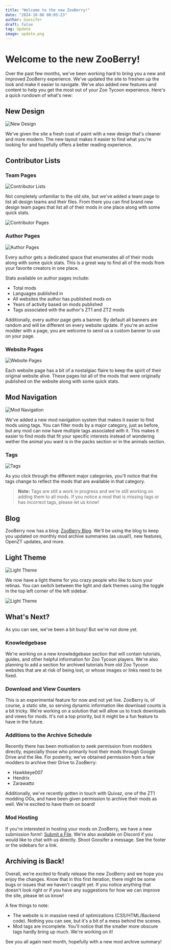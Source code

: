 ```yaml
---
title: "Welcome to the new ZooBerry!"
date: "2024-10-06 00:05:23"
author: Goosifer
draft: false
tag: Update
image: update.png
---
```


# Welcome to the new ZooBerry!

Over the past few months, we've been working hard to bring you a new and improved ZooBerry experience. We've updated the site to freshen up the look and make it easier to navigate. We've also added new features and content to help you get the most out of your Zoo Tycoon experience. Here's a quick rundown of what's new:

## New Design

![New Design](/blog/welcome-to-zb-2.0/images/zb1.jpg)

We've given the site a fresh coat of paint with a new design that's cleaner and more modern. The new layout makes it easier to find what you're looking for and hopefully offers a better reading experience.

## Contributor Lists

### Team Pages

![Contributor Lists](/blog/welcome-to-zb-2.0/images/zb2.jpg)

Not completely unfamiliar to the old site, but we've added a team page to list all design teams and their files. From there you can find brand new design team pages that list all of their mods in one place along with some quick stats.

![Contributor Pages](/blog/welcome-to-zb-2.0/images/zb3.jpg)

### Author Pages

![Author Pages](/blog/welcome-to-zb-2.0/images/zb4.jpg)

Every author gets a dedicated space that enumerates all of their mods along with some quick stats. This is a great way to find all of the mods from your favorite creators in one place.

Stats available on author pages include:
- Total mods
- Languages published in
- All websites the author has published mods on
- Years of activity based on mods published
- Tags associated with the author's ZT1 and ZT2 mods

Additionally, every author page gets a banner. By default all banners are random and will be different on every website update. If you're an active modder with a page, you are welcome to send us a custom banner to use on your page.

### Website Pages

![Website Pages](/blog/welcome-to-zb-2.0/images/zb5.jpg)

Each website page has a bit of a nostalgiac flaire to keep the spirit of their original website alive. These pages list all of the mods that were originally published on the website along with some quick stats.

## Mod Navigation

![Mod Navigation](/blog/welcome-to-zb-2.0/images/zb6.jpg)

We've added a new mod navigation system that makes it easier to find mods using tags. You can filter mods by a major category, just as before, but any mod can now have multiple tags associated with it. This makes it easier to find mods that fit your specific interests instead of wondering wether the animal you want is in the packs section or in the animals section.

### Tags

![Tags](/blog/welcome-to-zb-2.0/images/zb7.jpg)

As you click through the different major categories, you'll notice that the tags change to reflect the mods that are available in that category.

> **Note:** Tags are still a work in progress and we're still working on adding them to all mods. If you notice a mod that is missing tags or has incorrect tags, please let us know!

## Blog

ZooBerry now has a blog: [ZooBerry Blog](/blog/). We'll be using the blog to keep you updated on monthly mod archive summaries (as usual!), new features, OpenZT updates, and more.

## Light Theme

![Light Theme](/blog/welcome-to-zb-2.0/images/zb8.jpg)

We now have a light theme for you crazy people who like to burn your retinas. You can switch between the light and dark themes using the toggle in the top left corner of the left sidebar.

![Light Theme](/blog/welcome-to-zb-2.0/images/zb9.jpg)

## What's Next?

As you can see, we've been a bit busy! But we're not done yet. 

### Knowledgebase

We're working on a new knowledgebase section that will contain tutorials, guides, and other helpful information for Zoo Tycoon players. We're also planning to add a section for archived tutorials from old Zoo Tycoon websites that are at risk of being lost, or whose images or links need to be fixed.

### Download and View Counters

This is an experimental feature for now and not yet live. ZooBerry is, of course, a static site, so serving dynamic information like download counts is a bit tricky. We're working on a solution that will allow us to track downloads and views for mods. It's not a top priority, but it might be a fun feature to have in the future.

### Additions to the Archive Schedule

Recently there has been motivation to seek permission from modders directly, especially those who primarily host their mods through Google Drive and the like. For posterity, we've obtained permission from a few modders to archive their Drive to ZooBerry:

- Hawkkeye007
- Hendrix
- Zarawatto

Additionally, we've recently gotten in touch with Quivaz, one of the ZT1 modding OGs, and have been given permission to archive their mods as well. We're excited to have them on board!

### Mod Hosting

If you're interested in hosting your mods on ZooBerry, we have a new submission form!: [Submit a File](/knowledgebase/zooberry/site/submit/). We're also available on Discord if you would like to chat with us directly. Shoot Goosifer a message. See the footer or the sidebars for a link.

## Archiving is Back!

Overall, we're excited to finally release the new ZooBerry and we hope you enjoy the changes. Know that in this first iteration, there might be some bugs or issues that we haven't caught yet. If you notice anything that doesn't look right or if you have any suggestions for how we can improve the site, please let us know! 

A few things to note:

- The website is in massive need of optimizations (CSS/HTML/Backend code). Nothing you can see, but it's a bit of a mess behind the scenes.
- Mod tags are incomplete. You'll notice that the smaller more obscure tags hardly bring up much. We're working on it!

See you all again next month, hopefully with a new mod archive summary!